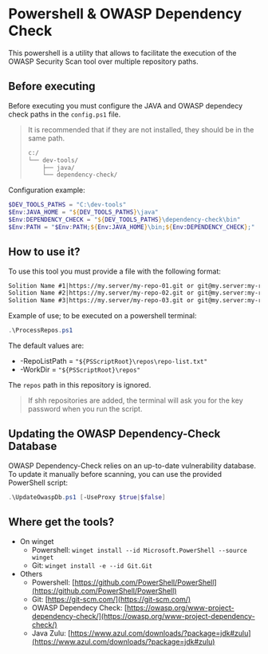 # Powershell & OWASP Dependency Check

This powershell is a utility that allows to facilitate the execution of the OWASP Security Scan tool over multiple repository paths.

## Before executing

Before executing you must configure the JAVA and OWASP dependecy check paths in the `config.ps1` file.

> It is recommended that if they are not installed, they should be in the same path.
>
> ```bash
> c:/
> └── dev-tools/
>     ├── java/
>     └── dependency-check/
> ```

Configuration example:

```powershell
$DEV_TOOLS_PATHS = "C:\dev-tools"
$Env:JAVA_HOME = "${DEV_TOOLS_PATHS}\java"
$Env:DEPENDENCY_CHECK = "${DEV_TOOLS_PATHS}\dependency-check\bin"
$Env:PATH = "$Env:PATH;${Env:JAVA_HOME}\bin;${Env:DEPENDENCY_CHECK};"
```

## How to use it?

To use this tool you must provide a file with the following format:

```txt
Solition Name #1|https://my.server/my-repo-01.git or git@my.server:my-repo-01.git
Solition Name #2|https://my.server/my-repo-02.git or git@my.server:my-repo-02.git
Solition Name #3|https://my.server/my-repo-03.git or git@my.server:my-repo-03.git
```

Example of use; to be executed on a powershell terminal:

```powershell
.\ProcessRepos.ps1
```

The default values are:

- -RepoListPath = `"${PSScriptRoot}\repos\repo-list.txt"`
- -WorkDir = `"${PSScriptRoot}\repos"`

The `repos` path in this repository is ignored.

> If shh repositories are added, the terminal will ask you for the key password when you run the script.

## Updating the OWASP Dependency-Check Database

OWASP Dependency-Check relies on an up-to-date vulnerability database. To update it manually before scanning, you can use the provided PowerShell script:

```powershell
.\UpdateOwaspDb.ps1 [-UseProxy $true|$false]
```

## Where get the tools?

- On winget
  - Powershell: `winget install --id Microsoft.PowerShell --source winget`
  - Git: `winget install -e --id Git.Git`
- Others
  - Powershell: [https://github.com/PowerShell/PowerShell](https://github.com/PowerShell/PowerShell)
  - Git: [https://git-scm.com/](https://git-scm.com/)
  - OWASP Dependecy Check: [https://owasp.org/www-project-dependency-check/](https://owasp.org/www-project-dependency-check/)
  - Java Zulu: [https://www.azul.com/downloads/?package=jdk#zulu](https://www.azul.com/downloads/?package=jdk#zulu)
